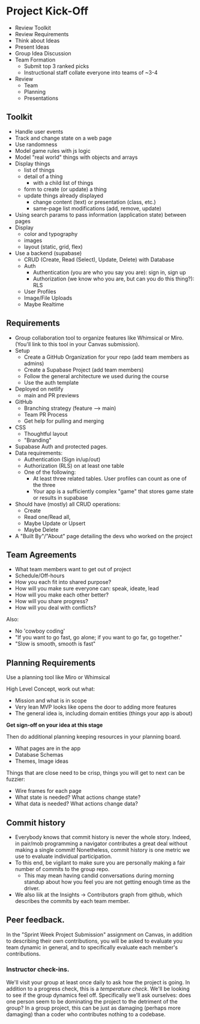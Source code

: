 # Project Kick-Off

- Review Toolkit
- Review Requirements
- Think about Ideas
- Present Ideas
- Group Idea Discussion
- Team Formation
  - Submit top 3 ranked picks
  - Instructional staff collate everyone into teams of ~3-4
- Review
  - Team
  - Planning
  - Presentations

## Toolkit

- Handle user events
- Track and change state on a web page
- Use randomness
- Model game rules with js logic
- Model "real world" things with objects and arrays
- Display things
  - list of things
  - detail of a thing
    - with a child list of things
  - form to create (or update) a thing
  - update things already displayed
    - change content (text) or presentation (class, etc.)
    - same-page list modifications (add, remove, update)
- Using search params to pass information (application state) between pages
- Display
  - color and typography
  - images
  - layout (static, grid, flex)
- Use a backend (supabase)
  - CRUD (Create, Read (Select), Update, Delete) with Database
  - Auth
    - Authentication (you are who you say you are): sign in, sign up
    - Authorization (we know who you are, but can you do this thing?): RLS
  - User Profiles
  - Image/File Uploads
  - Maybe Realtime

## Requirements

- Group collaboration tool to organize features like Whimsical or Miro. (You'll link to this tool in your Canvas submission).
- Setup
  - Create a GitHub Organization for your repo (add team members as admins)
  - Create a Supabase Project (add team members)
  - Follow the general architecture we used during the course
  - Use the auth template
- Deployed on netlify
  - main and PR previews
- GitHub
  - Branching strategy (feature --> main)
  - Team PR Process
  - Get help for pulling and merging
- CSS
  - Thoughtful layout
  - "Branding"
- Supabase Auth and protected pages.
- Data requirements:
  - Authentication (Sign in/up/out)
  - Authorization (RLS) on at least one table
  - One of the following:
    - At least three related tables. User profiles can count as one of the three
    - Your app is a sufficiently complex "game" that stores game state or results in supabase
- Should have (mostly) all CRUD operations:
  - Create
  - Read one/Read all,
  - Maybe Update or Upsert
  - Maybe Delete
- A "Built By"/"About" page detailing the devs who worked on the project

## Team Agreements

- What team members want to get out of project
- Schedule/Off-hours
- How you each fit into shared purpose?
- How will you make sure everyone can: speak, ideate, lead
- How will you make each other better?
- How will you share progress?
- How will you deal with conflicts?

Also:

- No 'cowboy coding'
- "If you want to go fast, go alone; if you want to go far, go together."
- "Slow is smooth, smooth is fast"

## Planning Requirements

Use a planning tool like Miro or Whimsical

High Level Concept, work out what:

- Mission and what is in scope
- Very lean MVP looks like opens the door to adding more features
- The general idea is, including domain entities (things your app is about)

**Get sign-off on your idea at this stage**

Then do additional planning keeping resources in your planning board.

- What pages are in the app
- Database Schemas
- Themes, Image ideas

Things that are close need to be crisp, things you will get to next can be fuzzier:

- Wire frames for each page
- What state is needed? What actions change state?
- What data is needed? What actions change data?

## Commit history

- Everybody knows that commit history is never the whole story. Indeed, in pair/mob programming a navigator contributes a great deal without making a single commit! Nonetheless, commit history is one metric we use to evaluate individual participation.
- To this end, be vigilant to make sure you are personally making a fair number of commits to the group repo.
  - This may mean having candid conversations during morning standup about how you feel you are not getting enough time as the driver.
- We also liik at the Insights -> Contributors graph from github, which describes the commits by each team member.

## Peer feedback.

In the "Sprint Week Project Submission" assignment on Canvas, in addition to describing their own contributions, you will be asked to evaluate you team dynamic in general, and to specifically evaluate each member's contributions.

### Instructor check-ins.

We'll visit your group at least once daily to ask how the project is going. In addition to a progress check, this is a _temperature check_. We'll be looking to see if the group dynamics feel off. Specifically we'll ask ourselves: does one person seem to be dominating the project to the detriment of the group? In a group project, this can be just as damaging (perhaps more damaging) than a coder who contributes nothing to a codebase.
